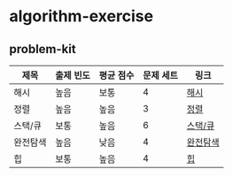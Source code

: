 # algorithm-exercise

## problem-kit

제목 | 출제 빈도 | 평균 점수 | 문제 세트 | 링크
--- | --- | --- | --- | ---
해시 | 높음 | 보통 | 4 | [해시](https://github.com/well-well-study/jobata-algorithm/tree/master/problem-kit/hash)
정렬 | 높음 | 높음 | 3 | [정렬](https://github.com/well-well-study/jobata-algorithm/tree/master/problem-kit/sort)
스택/큐 | 보통 | 높음 | 6 | [스택/큐](https://github.com/well-well-study/jobata-algorithm/tree/master/problem-kit/stack-queue)
완전탐색 | 높음 | 낮음 | 4 | [완전탐색](https://github.com/well-well-study/jobata-algorithm/tree/master/problem-kit/exhaustive-search)
힙 | 보통 | 높음 | 4 | [힙](https://github.com/well-well-study/jobata-algorithm/tree/master/problem-kit/heap)
